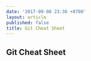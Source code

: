 ```yaml
---
date: '2017-09-08 23:36 +0700'
layout: article
published: false
title: Git Cheat Sheet
---
```

## Git Cheat Sheet
